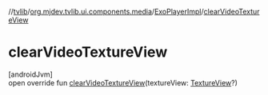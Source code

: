 //[tvlib](../../../index.md)/[org.mjdev.tvlib.ui.components.media](../index.md)/[ExoPlayerImpl](index.md)/[clearVideoTextureView](clear-video-texture-view.md)

# clearVideoTextureView

[androidJvm]\
open override fun [clearVideoTextureView](clear-video-texture-view.md)(textureView: [TextureView](https://developer.android.com/reference/kotlin/android/view/TextureView.html)?)
